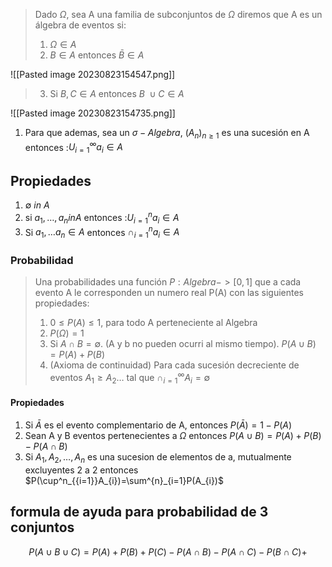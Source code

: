 > Dado $\Omega$, sea A una familia de subconjuntos de $\Omega$ diremos que A es un álgebra de eventos si: 
> 1. $\Omega \in A$
> 2. $B \in A$ entonces $\bar{B}\in A$

![[Pasted image 20230823154547.png]]
> 3. Si $B, C \in A$ entonces $B \ \cup C \in A$

![[Pasted image 20230823154735.png]]
1. Para que ademas, sea un $\sigma- Algebra$, $(A_{n})_{n \geq 1}$ es una sucesión en A entonces :$U^{\infty}_{i=1}a_{i} \in A$


## Propiedades
1. $\emptyset \ in \  A$
2. si $a_{1}, \dots, a_{n} in A$ entonces :$U^{n}_{i=1}a_{i} \in A$
3. Si $a_1, \dots a_n \in  A$ entonces $\cap^{n}_{i=1}a_{i}\in A$

### Probabilidad
> Una probabilidades una función $P:Algebra->[0,1]$ que a cada evento A le corresponden un numero real P(A) con las siguientes propiedades:
> 1. $0 \leq P(A) \leq 1$, para todo A perteneciente al Algebra
> 2. $P(\Omega)= 1$
> 3. Si $A \cap B = \emptyset$. (A y b no pueden ocurri al mismo tiempo). $P(A \cup B)=P(A)+P(B)$
> 4. (Axioma de continuidad) Para cada sucesión decreciente de eventos $A_{1} \geq A_{2}\dots$ tal que $\cap^{\infty}_{i=1}A_{i}=\emptyset$

#### Propiedades
1. Si $\bar{A}$ es el evento complementario de A, entonces $P(\bar{A})=1-P(A)$
2. Sean A y B eventos pertenecientes a $\Omega$ entonces $P(A \cup B)= P(A)+P(B)-P(A \cap B)$
3. Si $A_{1}, A_{2}, \dots, A_{n}$ es una sucesion de elementos de a, mutualmente excluyentes 2 a 2 entonces $P(\cup^n_{{i=1}}A_{i})=\sum^{n}_{i=1}P(A_{i})$

## formula de ayuda para probabilidad de 3 conjuntos
$$P(A\cup B\cup C)= P(A)+P(B)+P(C)-P(A\cap B)-P(A\cap C)-P(B\cap C)+ $$